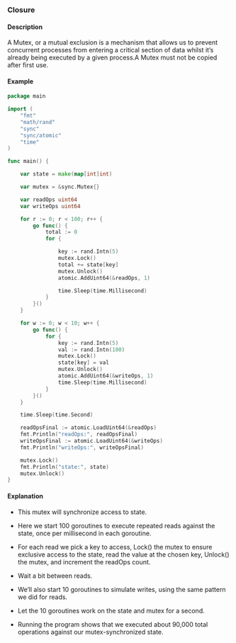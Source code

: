 ### Closure

#### Description

A Mutex, or a mutual exclusion is a mechanism that allows us to prevent concurrent processes from entering a critical section of data whilst it’s already being executed by a given process.A Mutex must not be copied after first use.

#### Example

```go
package main

import (
    "fmt"
    "math/rand"
    "sync"
    "sync/atomic"
    "time"
)

func main() {

    var state = make(map[int]int)

    var mutex = &sync.Mutex{}

    var readOps uint64
    var writeOps uint64

    for r := 0; r < 100; r++ {
        go func() {
            total := 0
            for {

                key := rand.Intn(5)
                mutex.Lock()
                total += state[key]
                mutex.Unlock()
                atomic.AddUint64(&readOps, 1)

                time.Sleep(time.Millisecond)
            }
        }()
    }

    for w := 0; w < 10; w++ {
        go func() {
            for {
                key := rand.Intn(5)
                val := rand.Intn(100)
                mutex.Lock()
                state[key] = val
                mutex.Unlock()
                atomic.AddUint64(&writeOps, 1)
                time.Sleep(time.Millisecond)
            }
        }()
    }

    time.Sleep(time.Second)

    readOpsFinal := atomic.LoadUint64(&readOps)
    fmt.Println("readOps:", readOpsFinal)
    writeOpsFinal := atomic.LoadUint64(&writeOps)
    fmt.Println("writeOps:", writeOpsFinal)

    mutex.Lock()
    fmt.Println("state:", state)
    mutex.Unlock()
}
```

#### Explanation

- This mutex will synchronize access to state.

- Here we start 100 goroutines to execute repeated reads against the state, once per millisecond in each goroutine.

- For each read we pick a key to access, Lock() the mutex to ensure exclusive access to the state, read the value at the chosen key, Unlock() the mutex, and increment the readOps count.

- Wait a bit between reads.

- We’ll also start 10 goroutines to simulate writes, using the same pattern we did for reads.

- Let the 10 goroutines work on the state and mutex for a second.

- Running the program shows that we executed about 90,000 total operations against our mutex-synchronized state.
